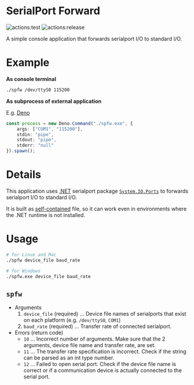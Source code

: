 # **SerialPort Forward**
![actions:test](https://github.com/dojyorin/serialport_forward/actions/workflows/test.yaml/badge.svg)
![actions:release](https://github.com/dojyorin/serialport_forward/actions/workflows/release.yaml/badge.svg)

A simple console application that forwards serialport I/O to standard I/O.

# Example

**As console terminal**

```sh
./spfw /dev/ttyS0 115200
```

**As subprocess of external application**

E.g. [Deno](https://deno.land)

```ts
const process = new Deno.Command("./spfw.exe", {
    args: ["COM1", "115200"],
    stdin: "pipe",
    stdout: "pipe",
    stderr: "null"
}).spawn();
```

# Details
This application uses [.NET](https://dotnet.microsoft.com) serialport package [`System.IO.Ports`](https://www.nuget.org/packages/System.IO.Ports) to forwards serialport I/O to standard I/O.

It is built as [self-contained](https://learn.microsoft.com/ja-jp/dotnet/core/deploying) file, so it can work even in environments where the .NET runtime is not installed.

# Usage

```sh
# for Linux and Mac
./spfw device_file baud_rate

# for Windows
./spfw.exe device_file baud_rate
```

## `spfw`
- Arguments
    1. `device_file` (required) ... Device file names of serialports that exist on each platform (e.g. `/dev/ttyS0`, `COM1`)
    2. `baud_rate` (required) ... Transfer rate of connected serialport.
- Errors (return code)
    - `10` ... Incorrect number of arguments. Make sure that the 2 arguments, device file name and transfer rate, are set.
    - `11` ... The transfer rate specification is incorrect. Check if the string can be parsed as an int type number.
    - `12` ... Failed to open serial port. Check if the device file name is correct or if a communication device is actually connected to the serial port.